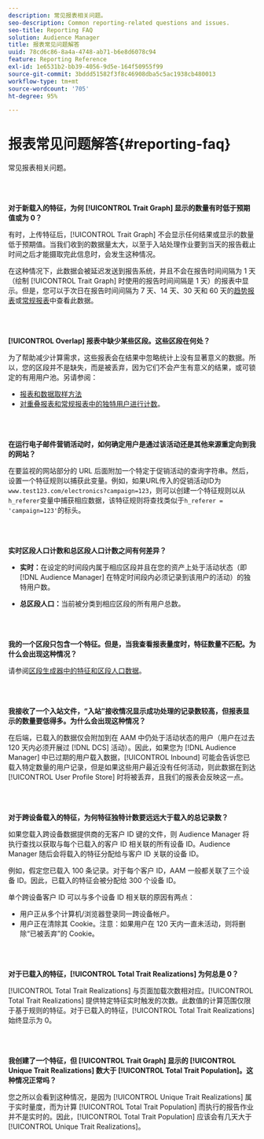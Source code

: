 ```yaml
---
description: 常见报表相关问题。
seo-description: Common reporting-related questions and issues.
seo-title: Reporting FAQ
solution: Audience Manager
title: 报表常见问题解答
uuid: 78cd6c86-8a4a-4748-ab71-b6e8d6078c94
feature: Reporting Reference
exl-id: 1e6531b2-bb39-4056-9d5e-164f50955f99
source-git-commit: 3bddd51582f3f8c46908dba5c5ac1938cb480013
workflow-type: tm+mt
source-wordcount: '705'
ht-degree: 95%

---
```


# 报表常见问题解答{#reporting-faq}

常见报表相关问题。

<br> 

<!-- 

faq_reports.xml

 -->

**对于新载入的特征，为何 [!UICONTROL Trait Graph] 显示的数量有时低于预期值或为 0？**

有时，上传特征后，[!UICONTROL Trait Graph] 不会显示任何结果或显示的数量低于预期值。当我们收到的数据量太大，以至于入站处理作业要到当天的报告截止时间之后才能摄取完此信息时，会发生这种情况。

在这种情况下，此数据会被延迟发送到报告系统，并且不会在报告时间间隔为 1 天（绘制 [!UICONTROL Trait Graph] 时使用的报告时间间隔是 1 天）的报表中显示。但是，您可以于次日在报告时间间隔为 7 天、14 天、30 天和 60 天的[趋势报表](../reporting/trend-reports.md#trend-report-overview)或[常规报表](../reporting/general-reports.md#general-reports-overview)中查看此数据。

<br> 

**[!UICONTROL Overlap] 报表中缺少某些区段。这些区段在何处？**

为了帮助减少计算需求，这些报表会在结果中忽略统计上没有显著意义的数据。所以，您的区段并不是缺失，而是被丢弃，因为它们不会产生有意义的结果，或可锁定的有用用户池。另请参阅：

* [报表和数据取样方法](../reporting/report-sampling.md)
* [对重叠报表和常规报表中的独特用户进行计数](../reporting/unique-user-counts.md)。

<br> 

**在运行电子邮件营销活动时，如何确定用户是通过该活动还是其他来源重定向到我的网站？**

在要监视的网站部分的 URL 后面附加一个特定于促销活动的查询字符串。然后，设置一个特征规则以捕获此变量。例如，如果URL传入的促销活动ID为`www.test123.com/electronics?campaign=123`，则可以创建一个特征规则以从`h_referer`变量中捕获相应数据，该特征规则将查找类似于`h_referer = 'campaign=123'`的标头。

<br> 

**实时区段人口计数和总区段人口计数之间有何差异？**

* **实时：**&#x200B;在设定的时间段内属于相应区段并且在您的资产上处于活动状态（即 [!DNL Audience Manager] 在特定时间段内必须记录到该用户的活动）的独特用户数。

* **总区段人口：**&#x200B;当前被分类到相应区段的所有用户总数。

<!-- 

<p> <b>Why is data available for total fires for traits but not segments?</b> </p> 
<p>Total fires correspond to page loads. Total trait fires provide the number of times that specific trait has fired. This number will always be equal to, or greater than, your unique user count. By contrast, segments are audience profiles that represent groups of users. Segments don't correlate to page loads or views because they're tied to logic that classifies users based on rules, not individual traits. </p>

 -->

<br> 

**我的一个区段只包含一个特征。但是，当我查看报表量度时，特征数量不匹配。为什么会出现这种情况？**

请参阅[区段生成器中的特征和区段人口数据](../features/segments/segment-builder-data.md)。

<br> 

<!-- 

<p> <b>Why would there be a difference between real-time segment population and the unique values?</b> </p> 
<p>Audience Manager uses different methodologies to count traits and segments. </p> 
<p>For traits, the uniques metric represents receipt of data collection. Every time a visitor realizes a particular trait, either in real-time via the DCS, or offline via Inbound, the uniques for that trait goes up by 1. </p> 
<p>For example, a trait uniques of 2,340 over the range of seven days means that 2,340 unique visitors realized that trait over the last seven days. </p> 
<p>Segments are counted differently because their primary purpose is to help you understand your audience better. Every time Audience Manager sees a visitor in real-time who is a member of a given segment, even if that segment isn’t being newly realized or re-realized on a request, the uniques for that segment goes up by 1. </p> 
<p>For example, a segment uniques of 5,000 over the range of seven days means that Audience Manager saw 5,000 unique users in real-time data-collection events over the last seven days who were members of that segment at the time that Audience Manager saw them, regardless of whether that was a new membership or a pre-existing one. </p>

 -->

**我接收了一个入站文件，“入站”接收情况显示成功处理的记录数较高，但报表显示的数量要低得多。为什么会出现这种情况？**

在后端，已载入的数据仅会附加到在 AAM 中仍处于活动状态的用户（用户在过去 120 天内必须开展过 [!DNL DCS] 活动）。因此，如果您为 [!DNL Audience Manager] 中已过期的用户载入数据，[!UICONTROL Inbound] 可能会告诉您已载入特定数量的用户记录，但是如果这些用户最近没有任何活动，则此数据在到达 [!UICONTROL User Profile Store] 时将被丢弃，且我们的报表会反映这一点。

<br> 

**对于跨设备载入的特征，为何特征独特计数要远远大于载入的总记录数？**

如果您载入跨设备数据提供商的无客户 ID 键的文件，则 Audience Manager 将执行查找以获取与每个已载入的客户 ID 相关联的所有设备 ID。Audience Manager 随后会将载入的特征分配给与客户 ID 关联的设备 ID。

例如，假定您已载入 100 条记录。对于每个客户 ID，AAM 一般都关联了三个设备 ID。因此，已载入的特征会被分配给 300 个设备 ID。

单个跨设备客户 ID 可以与多个设备 ID 相关联的原因有两点：

* 用户正从多个计算机/浏览器登录同一跨设备帐户。
* 用户正在清除其 Cookie。注意：如果用户在 120 天内一直未活动，则将删除“已被丢弃”的 Cookie。

<br> 

**对于已载入的特征，[!UICONTROL Total Trait Realizations] 为何总是 0？**

[!UICONTROL Total Trait Realizations] 与页面加载次数相对应。[!UICONTROL Total Trait Realizations] 提供特定特征实时触发的次数。此数值的计算范围仅限于基于规则的特征。对于已载入的特征，[!UICONTROL Total Trait Realizations] 始终显示为 0。

<br> 

**我创建了一个特征，但 [!UICONTROL Trait Graph] 显示的 [!UICONTROL Unique Trait Realizations] 数大于 [!UICONTROL Total Trait Population]。这种情况正常吗？**

您之所以会看到这种情况，是因为 [!UICONTROL Unique Trait Realizations] 属于实时量度，而为计算 [!UICONTROL Total Trait Population] 而执行的报告作业并不是实时的。因此，[!UICONTROL Total Trait Population] 应该会有几天大于 [!UICONTROL Unique Trait Realizations]。
